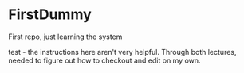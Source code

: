 # FirstDummy
First repo, just learning the system

test - the instructions here aren't very helpful. Through both lectures, needed to figure out how to checkout and edit on my own.